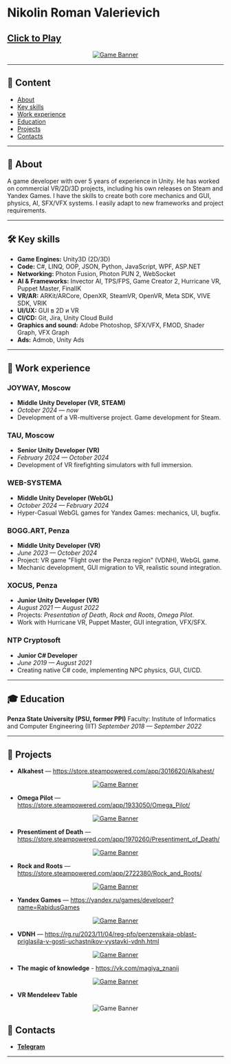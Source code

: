 
# Nikolin Roman Valerievich


## [Click to Play](https://rabidus4k.github.io/portfolio/)

<p align="center">
  <a href="https://rabidus4k.github.io/portfolio/">
    <img src="https://imgur.com/oR0Xe8l.png" alt="Game Banner" />
  </a>
</p>

---

## 📌 Content

- [About](#-about)
- [Key skills](#%EF%B8%8F-key-skills)
- [Work experience](#-work-experience)
- [Education](#-education)
- [Projects](#-projects)
- [Contacts](#-contacts)

---

## 🧠 About
A game developer with over 5 years of experience in Unity. He has worked on commercial VR/2D/3D projects, including his own releases on Steam and Yandex Games. I have the skills to create both core mechanics and GUI, physics, AI, SFX/VFX systems. I easily adapt to new frameworks and project requirements.

---

## 🛠️ Key skills

- **Game Engines:** Unity3D (2D/3D)
- **Code:** C#, LINQ, OOP, JSON, Python, JavaScript, WPF, ASP.NET
- **Networking:** Photon Fusion, Photon PUN 2, WebSocket
- **AI & Frameworks:** Invector AI, TPS/FPS, Game Creator 2, Hurricane VR, Puppet Master, FinalIK
- **VR/AR:** ARKit/ARCore, OpenXR, SteamVR, OpenVR, Meta SDK, VIVE SDK, VRIK
- **UI/UX:** GUI в 2D и VR  
- **CI/CD:** Git, Jira, Unity Cloud Build  
- **Graphics and sound:** Adobe Photoshop, SFX/VFX, FMOD, Shader Graph, VFX Graph
- **Ads:** Admob, Unity Ads  

---

## 💼 Work experience

### JOYWAY, Moscow 
- **Middle Unity Developer (VR, STEAM)**
- *October 2024 — now*
- Development of a VR-multiverse project. Game development for Steam.

### TAU, Moscow 
- **Senior Unity Developer (VR)** 
- *February 2024 — October 2024* 
- Development of VR firefighting simulators with full immersion.

### WEB-SYSTEMA 
- **Middle Unity Developer (WebGL)** 
- *October 2024 — February 2024* 
- Hyper-Casual WebGL games for Yandex Games: mechanics, UI, bugfix.

### BOGG.ART, Penza 
- **Middle Unity Developer (VR)** 
- *June 2023 — October 2024* 
- Project: VR game "Flight over the Penza region" (VDNH), WebGL game. 
- Mechanic development, GUI migration to VR, realistic sound integration.

### XOCUS, Penza 
- **Junior Unity Developer (VR)** 
- *August 2021 — August 2022* 
- Projects: *Presentation of Death*, *Rock and Roots*, *Omega Pilot*. 
- Work with Hurricane VR, Puppet Master, GUI integration, VFX/SFX.

### NTP Cryptosoft 
- **Junior C# Developer** 
- *June 2019 — August 2021* 
- Creating native C# code, implementing NPC physics, GUI, CI/CD.

---

## 🎓 Education

**Penza State University (PSU, former PPI)** 
Faculty: Institute of Informatics and Computer Engineering (IIT) 
*September 2018 — September 2022*

---

## 📂 Projects

- **Alkahest** — https://store.steampowered.com/app/3016620/Alkahest/
<p align="center">
  <a href="https://store.steampowered.com/app/3016620/Alkahest/">
    <img src="https://shared.fastly.steamstatic.com/store_item_assets/steam/apps/3016620/ss_fcc4b279ac162d1430d832a304eaf40d1ee436bc.1920x1080.jpg" alt="Game Banner" />
  </a>
</p>

- **Omega Pilot** — https://store.steampowered.com/app/1933050/Omega_Pilot/
<p align="center">
  <a href="https://store.steampowered.com/app/1933050/Omega_Pilot/">
    <img src="https://shared.fastly.steamstatic.com/store_item_assets/steam/apps/1933050/ss_b6ecb3ad489378f1e05eb417a738c62088dfb5f4.1920x1080.jpg" alt="Game Banner" />
  </a>
</p>

- **Presentiment of Death** — https://store.steampowered.com/app/1970260/Presentiment_of_Death/
<p align="center">
  <a href="https://store.steampowered.com/app/1970260/Presentiment_of_Death/">
    <img src="https://shared.fastly.steamstatic.com/store_item_assets/steam/apps/1970260/ss_f33791f3f4205cd43e129b45db89b2024e7b785b.1920x1080.jpg" alt="Game Banner" />
  </a>
</p>

- **Rock and Roots** — https://store.steampowered.com/app/2722380/Rock_and_Roots/
<p align="center">
  <a href="https://store.steampowered.com/app/2722380/Rock_and_Roots/">
    <img src="https://shared.fastly.steamstatic.com/store_item_assets/steam/apps/2722380/ss_64f10874457eba7ed7c575225d34348f8ba1de75.1920x1080.jpg" alt="Game Banner" />
  </a>
</p>

- **Yandex Games** — https://yandex.ru/games/developer?name=RabidusGames
<p align="center">
  <a href="https://yandex.ru/games/developer?name=RabidusGames">
    <img src="https://imgur.com/5pvg4YV.png" alt="Game Banner" />
  </a>
</p>

- **VDNH** — https://rg.ru/2023/11/04/reg-pfo/penzenskaia-oblast-priglasila-v-gosti-uchastnikov-vystavki-vdnh.html
<p align="center">
  <a href="https://rg.ru/2023/11/04/reg-pfo/penzenskaia-oblast-priglasila-v-gosti-uchastnikov-vystavki-vdnh.html">
    <img src="https://imgur.com/oKZvJcv.png" alt="Game Banner" />
  </a>
</p>

- **The magic of knowledge** - https://vk.com/magiya_znanij
<p align="center">
  <a href="https://vk.com/magiya_znanij">
    <img src="https://imgur.com/kYxR1qD.png" alt="Game Banner" />
  </a>
</p>

- **VR Mendeleev Table**
<p align="center">
  <img src="https://imgur.com/JaQtxTJ.png" alt="Game Banner" />
</p>

## 📌 Contacts

- **[Telegram](https://t.me/rabidus4k)**

---

